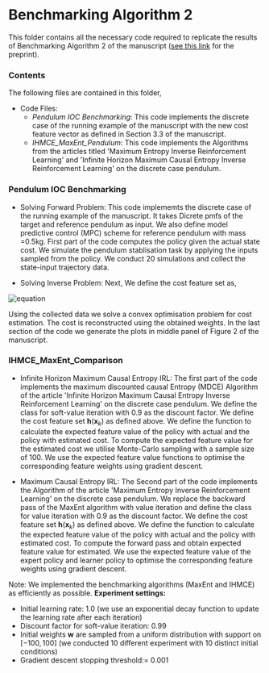 # Benchmarking Algorithm 2
This folder contains all the necessary code required to replicate the results of Benchmarking Algorithm 2 of the manuscript ([see this link](https://arxiv.org/abs/2306.13928) for the preprint).

### Contents 
The following files are contained in this folder,

- Code Files:
  - *Pendulum IOC Benchmarking*: This code implements the discrete case of the running example of the manuscript with the new cost feature vector as defined in Section 3.3 of the manuscript.
  - *IHMCE_MaxEnt_Pendulum*: This code implements the Algorithms from the articles titled 'Maximum Entropy Inverse Reinforcement Learning' and 'Infinite Horizon Maximum Causal Entropy Inverse Reinforcement Learning' on the discrete case pendulum.
 
### Pendulum IOC Benchmarking
- Solving Forward Problem:
This code implememts the discrete case of the running example of the manuscript. It takes Dicrete pmfs of the target and reference pendulum as input. We also define model predictive control (MPC) scheme for reference pendulum with mass =0.5kg. First part of the code computes the policy given the actual state cost. We simulate the pendulum stablisation task by applying the inputs sampled from the policy. We conduct 20 simulations and collect the state-input trajectory data.  

- Solving Inverse Problem:
Next, We define the cost feature set as,

![equation](https://latex.codecogs.com/png.image?\small&space;\dpi{150}\textbf{h}(\textbf{x}_{k})=[1-\exp(-(\cos(\theta_{k})-1)^{2}),1-\exp(-\omega_{k}^{2})].)

Using the collected data we solve a convex optimisation problem for cost estimation. The cost is reconstructed using the obtained weights.
In the last section of the code we generate the plots in middle panel of Figure 2 of the manuscript.

### IHMCE_MaxEnt_Comparison
- Infinite Horizon Maximum Causal Entropy IRL:
The first part of the code implements the maximum discounted causal Entropy (MDCE) Algorithm of the article 'Infinite Horizon Maximum Causal Entropy Inverse Reinforcement Learning' on the discrete case pendulum. We define the class for soft-value iteration with 0.9 as the discount factor. We define the cost feature set $\textbf{h}(\textbf{x}_{k})$ as defined above. We define the function to calculate the expected feature value of the policy with actual and the policy with estimated cost. To compute the expected feature value for the estimated cost we utilise Monte-Carlo sampling with a sample size of 100. We use the expected feature value functions to optimise the corresponding feature weights using gradient descent.

- Maximum Causal Entropy IRL:
The Second part of the code implements the Algorithm of the article 'Maximum Entropy Inverse Reinforcement Learning' on the discrete case pendulum. We replace the backward pass of the MaxEnt algorithm with value iteration and define the class for value iteration with 0.9 as the discount factor. We define the cost feature set $\textbf{h}(\textbf{x}_{k})$ as defined above. We define the function to calculate the expected feature value of the policy with actual and the policy with estimated cost. To compute the forward pass and obtain expected feature value for estimated. We use the expected feature value of the expert policy and learner policy to optimise the corresponding feature weights using gradient descent.


Note: We implemented the benchmarking algorithms (MaxEnt and IHMCE) as efficiently as possible. 
$\textbf{Experiment settings:}$
- Initial learning rate: 1.0 (we use an exponential decay function to update the learning rate after each iteration)
- Discount factor for soft-value iteration: 0.99
- Initial weights $\textbf{w}$ are sampled from a uniform distribution with support on $[-100,100]$ (we conducted 10 different experiment with 10 distinct initial conditions) 
- Gradient descent stopping threshold:= 0.001
